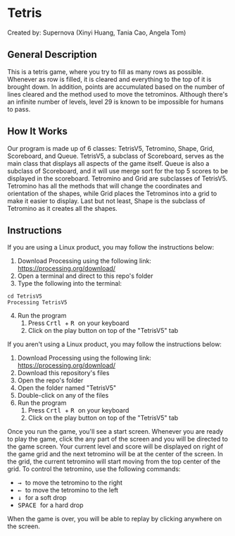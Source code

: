 # Tetris
Created by: Supernova (Xinyi Huang, Tania Cao, Angela Tom)

## General Description
This is a tetris game, where you try to fill as many rows as possible. Whenever as row is filled, it is cleared and everything to the top of it is brought down. In addition, points are accumulated based on the number of lines cleared and the method used to move the tetrominos. Although there's an infinite number of levels, level 29 is known to be impossible for humans to pass.

## How It Works
Our program is made up of 6 classes: TetrisV5, Tetromino, Shape, Grid, Scoreboard, and Queue. TetrisV5, a subclass of Scoreboard, serves as the main class that displays all aspects of the game itself. Queue is also a subclass of Scoreboard, and it will use merge sort for the top 5 scores to be displayed in the scoreboard. Tetromino and Grid are subclasses of TetrisV5. Tetromino has all the methods that will change the coordinates and orientation of the shapes, while Grid places the Tetrominos into a grid to make it easier to display. Last but not least, Shape is the subclass of Tetromino as it creates all the shapes.

## Instructions
If you are using a Linux product, you may follow the instructions below:
1. Download Processing using the following link: https://processing.org/download/
2. Open a terminal and direct to this repo's folder
3. Type the following into the terminal:
```
cd TetrisV5
Processing TetrisV5
```
4. Run the program
    1. Press <kbd> Crtl </kbd> + <kbd> R </kbd> on your keyboard
    2. Click on the play button on top of the "TetrisV5" tab

If you aren't using a Linux product, you may follow the instructions below:
1. Download Processing using the following link: https://processing.org/download/
2. Download this repository's files
3. Open the repo's folder
4. Open the folder named "TetrisV5"
5. Double-click on any of the files
6. Run the program
    1. Press <kbd> Crtl </kbd> + <kbd> R </kbd> on your keyboard
    2. Click on the play button on top of the "TetrisV5" tab

Once you run the game, you'll see a start screen. Whenever you are ready to play the game, click the any part of the screen and you will be directed to the game screen. Your current level and score will be displayed on right of the game grid and the next tetromino will be at the center of the screen. In the grid, the current tetromino will start moving from the top center of the grid. To control the tetromino, use the following commands:
* <kbd> → </kbd> to move the tetromino to the right
* <kbd> ← </kbd> to move the tetromino to the left
* <kbd> ↓ </kbd> for a soft drop
* <kbd> SPACE </kbd> for a hard drop

When the game is over, you will be able to replay by clicking anywhere on the screen.
